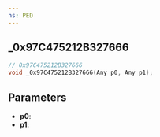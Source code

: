 ```yaml
---
ns: PED
---
```

## _0x97C475212B327666

```c
// 0x97C475212B327666
void _0x97C475212B327666(Any p0, Any p1);
```

## Parameters
* **p0**:
* **p1**:
